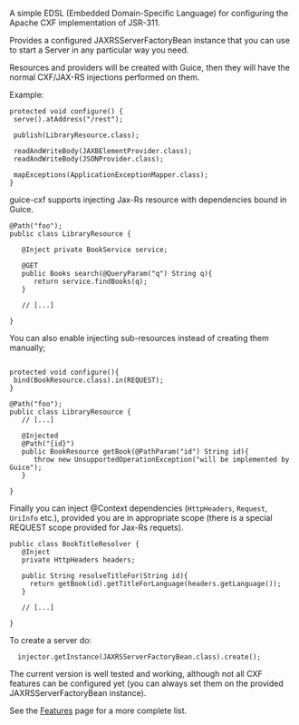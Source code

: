 A simple EDSL (Embedded Domain-Specific Language) for configuring the Apache CXF implementation of JSR-311.

Provides a configured JAXRSServerFactoryBean instance that you can use to start a Server in any particular way you need.

Resources and providers will be created with Guice, then they will have the normal CXF/JAX-RS injections performed on them.

Example:
```
protected void configure() {		 
 serve().atAddress("/rest");
  
 publish(LibraryResource.class);
  
 readAndWriteBody(JAXBElementProvider.class);
 readAndWriteBody(JSONProvider.class);
 
 mapExceptions(ApplicationExceptionMapper.class);
}
```

guice-cxf supports injecting Jax-Rs resource with dependencies bound in Guice.
```
@Path("foo");
public class LibraryResource {

   @Inject private BookService service;

   @GET
   public Books search(@QueryParam("q") String q){
      return service.findBooks(q);
   }
   
   // [...]
   
}
```

You can also enable injecting sub-resources instead of creating them manually;

```

protected void configure(){
 bind(BookResource.class).in(REQUEST);
}
```
```
@Path("foo");
public class LibraryResource {
   // [...]
   
   @Injected
   @Path("{id}")
   public BookResource getBook(@PathParam("id") String id){
      throw new UnsupportedOperationException("will be implemented by Guice");
   }

}
```

Finally you can inject @Context dependencies (`HttpHeaders`, `Request`, `UriInfo` etc.), provided you are in appropriate scope (there is a special REQUEST scope provided for Jax-Rs requets).

```
public class BookTitleResolver {
   @Inject
   private HttpHeaders headers;

   public String resolveTitleFor(String id){
     return getBook(id).getTitleForLanguage(headers.getLanguage());
   }

   // [...]
  
}
```

To create a server do:

```
  injector.getInstance(JAXRSServerFactoryBean.class).create();
```

The current version is well tested and working, although not all CXF features can be configured yet (you can always set them on the provided JAXRSServerFactoryBean instance).

See the [Features](Features.md) page for a more complete list.